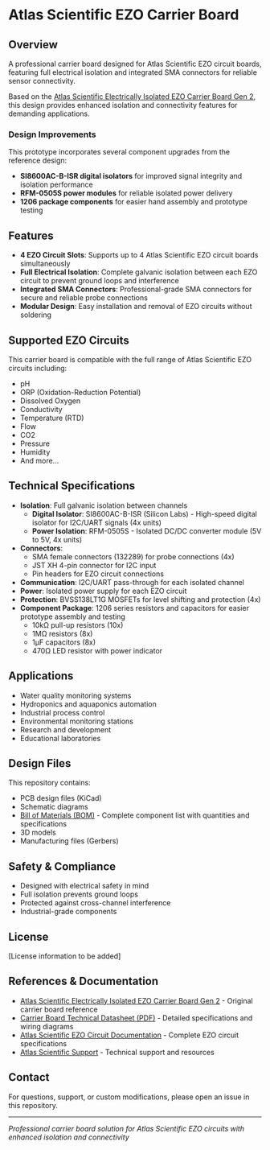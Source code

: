 # Atlas Scientific EZO Carrier Board

## Overview
A professional carrier board designed for Atlas Scientific EZO circuit boards, featuring full electrical isolation and integrated SMA connectors for reliable sensor connectivity.

Based on the [Atlas Scientific Electrically Isolated EZO Carrier Board Gen 2](https://atlas-scientific.com/carrier-boards/electrically-isolated-ezo-carrier-board-gen-2/), this design provides enhanced isolation and connectivity features for demanding applications.

### Design Improvements
This prototype incorporates several component upgrades from the reference design:
- **SI8600AC-B-ISR digital isolators** for improved signal integrity and isolation performance
- **RFM-0505S power modules** for reliable isolated power delivery
- **1206 package components** for easier hand assembly and prototype testing

## Features
- **4 EZO Circuit Slots**: Supports up to 4 Atlas Scientific EZO circuit boards simultaneously
- **Full Electrical Isolation**: Complete galvanic isolation between each EZO circuit to prevent ground loops and interference
- **Integrated SMA Connectors**: Professional-grade SMA connectors for secure and reliable probe connections
- **Modular Design**: Easy installation and removal of EZO circuits without soldering

## Supported EZO Circuits
This carrier board is compatible with the full range of Atlas Scientific EZO circuits including:
- pH
- ORP (Oxidation-Reduction Potential)
- Dissolved Oxygen
- Conductivity
- Temperature (RTD)
- Flow
- CO2
- Pressure
- Humidity
- And more...

## Technical Specifications
- **Isolation**: Full galvanic isolation between channels
  - **Digital Isolator**: SI8600AC-B-ISR (Silicon Labs) - High-speed digital isolator for I2C/UART signals (4x units)
  - **Power Isolation**: RFM-0505S - Isolated DC/DC converter module (5V to 5V, 4x units)
- **Connectors**: 
  - SMA female connectors (132289) for probe connections (4x)
  - JST XH 4-pin connector for I2C input
  - Pin headers for EZO circuit connections
- **Communication**: I2C/UART pass-through for each isolated channel
- **Power**: Isolated power supply for each EZO circuit
- **Protection**: BVSS138LT1G MOSFETs for level shifting and protection (4x)
- **Component Package**: 1206 series resistors and capacitors for easier prototype assembly and testing
  - 10kΩ pull-up resistors (10x)
  - 1MΩ resistors (8x)
  - 1µF capacitors (8x)
  - 470Ω LED resistor with power indicator

## Applications
- Water quality monitoring systems
- Hydroponics and aquaponics automation
- Industrial process control
- Environmental monitoring stations
- Research and development
- Educational laboratories

## Design Files
This repository contains:
- PCB design files (KiCad)
- Schematic diagrams
- [Bill of Materials (BOM)](Atlas_Scientific_Carrier_Board.csv) - Complete component list with quantities and specifications
- 3D models
- Manufacturing files (Gerbers)

## Safety & Compliance
- Designed with electrical safety in mind
- Full isolation prevents ground loops
- Protected against cross-channel interference
- Industrial-grade components

## License
[License information to be added]

## References & Documentation
- [Atlas Scientific Electrically Isolated EZO Carrier Board Gen 2](https://atlas-scientific.com/carrier-boards/electrically-isolated-ezo-carrier-board-gen-2/) - Original carrier board reference
- [Carrier Board Technical Datasheet (PDF)](https://files.atlas-scientific.com/electrically-isolated-ezo-carrier-board.pdf) - Detailed specifications and wiring diagrams
- [Atlas Scientific EZO Circuit Documentation](https://atlas-scientific.com/circuits/) - Complete EZO circuit specifications
- [Atlas Scientific Support](https://atlas-scientific.com/support/) - Technical support and resources

## Contact
For questions, support, or custom modifications, please open an issue in this repository.

---
*Professional carrier board solution for Atlas Scientific EZO circuits with enhanced isolation and connectivity*
